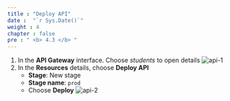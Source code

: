 ```yaml
---
title : "Deploy API"
date :  "`r Sys.Date()`" 
weight : 4
chapter : false
pre : " <b> 4.3 </b> "
---
```

1. In the **API Gateway** interface. Choose *students* to open details
![api-1](/images/5-apigw/5.3-deployapi/api-1.png)
2. In the **Resources** details, choose **Deploy API**
    - **Stage**: New stage
    - **Stage name**: `prod    `
    - Choose **Deploy**
![api-2](/images/5-apigw/5.3-deployapi/api-2.png)



